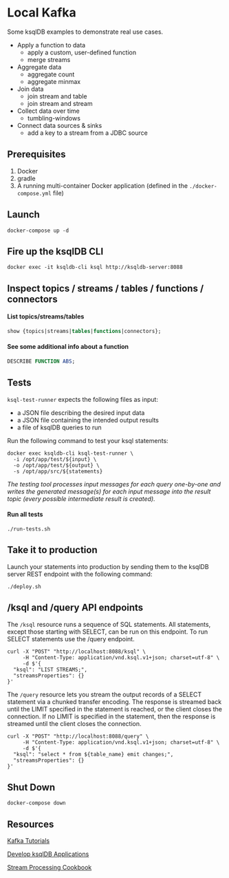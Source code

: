 # Local Kafka

Some ksqlDB examples to demonstrate real use cases.

- Apply a function to data
  - apply a custom, user-defined function
  - merge streams
- Aggregate data
  - aggregate count
  - aggregate minmax
- Join data
  - join stream and table
  - join stream and stream
- Collect data over time
  - tumbling-windows
- Connect data sources & sinks
  - add a key to a stream from a JDBC source

## Prerequisites

1. Docker
2. gradle
3. A running multi-container Docker application (defined in the `./docker-compose.yml` file)

## Launch

```shell
docker-compose up -d
```

## Fire up the ksqlDB CLI

```shell
docker exec -it ksqldb-cli ksql http://ksqldb-server:8088
```

## Inspect topics / streams / tables / functions / connectors

#### List topics/streams/tables

```sql
show {topics|streams|tables|functions|connectors};
```

#### See some additional info about a function

```sql
DESCRIBE FUNCTION ABS;
```

## Tests

`ksql-test-runner` expects the following files as input:

- a JSON file describing the desired input data
- a JSON file containing the intended output results
- a file of ksqlDB queries to run

Run the following command to test your ksql statements:

```shell
docker exec ksqldb-cli ksql-test-runner \
  -i /opt/app/test/${input} \
  -o /opt/app/test/${output} \
  -s /opt/app/src/${statements}
```

*The testing tool processes input messages for each query one-by-one and writes the generated message(s) for each input message into the result topic (every possible intermediate result is created).*

#### Run all tests

```shell
./run-tests.sh
```

## Take it to production

Launch your statements into production by sending them to the ksqlDB server REST endpoint with the following command:

```shell
./deploy.sh
```

## /ksql and /query API endpoints

The `/ksql` resource runs a sequence of SQL statements. All statements, except those starting with SELECT, can be run on this endpoint. To run SELECT statements use the /query endpoint.

```shell
curl -X "POST" "http://localhost:8088/ksql" \
     -H "Content-Type: application/vnd.ksql.v1+json; charset=utf-8" \
     -d $'{
  "ksql": "LIST STREAMS;",
  "streamsProperties": {}
}'
```

The `/query` resource lets you stream the output records of a SELECT statement via a chunked transfer encoding. The response is streamed back until the LIMIT specified in the statement is reached, or the client closes the connection. If no LIMIT is specified in the statement, then the response is streamed until the client closes the connection.

```shell
curl -X "POST" "http://localhost:8088/query" \
     -H "Content-Type: application/vnd.ksql.v1+json; charset=utf-8" \
     -d $'{
  "ksql": "select * from ${table_name} emit changes;",
  "streamsProperties": {}
}'
```

## Shut Down

```shell
docker-compose down
```

## Resources

[Kafka Tutorials](https://kafka-tutorials.confluent.io)

[Develop ksqlDB Applications](https://docs.ksqldb.io/en/latest/developer-guide/)

[Stream Processing Cookbook](https://www.confluent.io/stream-processing-cookbook)
